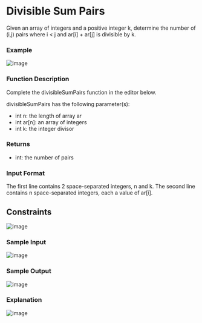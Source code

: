 # Divisible Sum Pairs

Given an array of integers and a positive integer k, determine the number of (i,j) pairs where i < j and ar[i] + ar[j] is divisible by k.

### Example

![image](https://user-images.githubusercontent.com/23621801/184371585-e864bda5-c71e-45fa-8147-2830f0272909.png)


### Function Description

Complete the divisibleSumPairs function in the editor below.

divisibleSumPairs has the following parameter(s):

* int n: the length of array ar 
* int ar[n]: an array of integers
* int k: the integer divisor

### Returns
- int: the number of pairs


### Input Format

The first line contains 2 space-separated integers, n and k.
The second line contains n space-separated integers, each a value of ar[i].

## Constraints

![image](https://user-images.githubusercontent.com/23621801/184373010-a04799fa-6f12-4c80-9581-e4f69bd3a946.png)

### Sample Input

![image](https://user-images.githubusercontent.com/23621801/184373401-ba00f08a-a7bf-4bb3-9b3f-8f23eb5d3df6.png)

### Sample Output

![image](https://user-images.githubusercontent.com/23621801/184373486-cea84b49-dc3b-420c-a379-584f032464b0.png)


### Explanation 


![image](https://user-images.githubusercontent.com/23621801/184374102-1b3c20e4-a1ac-47bc-895f-b2e5618f26eb.png)

